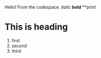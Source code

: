 Hello! From the codespace.
*italic*
**bold**
\**print
# This is heading
1. first
2. second
1. third


